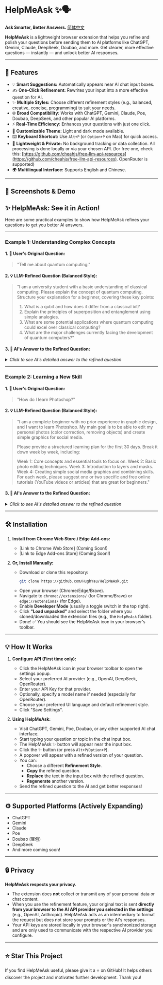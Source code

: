 # HelpMeAsk ✨🗣️

**Ask Smarter, Better Answers.**
[简体中文](./README.md)

**HelpMeAsk** is a lightweight browser extension that helps you refine and polish your questions before sending them to AI platforms like ChatGPT, Gemini, Claude, DeepSeek, Doubao, and more. Get clearer, more effective questions — instantly — and unlock better AI responses.

---

## 🚀 Features

- 💡 **Smart Suggestions:** Automatically appears near AI chat input boxes.
- ✍️ **One-Click Refinement:** Rewrites your input into a more effective question for AI.
- ✨ **Multiple Styles:** Choose different refinement styles (e.g., balanced, creative, concise, programming) to suit your needs.
- 🌐 **Broad Compatibility:** Works with ChatGPT, Gemini, Claude, Poe, Doubao, DeepSeek, and other popular AI platforms.
- ⚡ **Real-Time Efficiency:** Enhances your questions with just one click.
- 🎨 **Customizable Theme:** Light and dark mode available.
- ⌨️ **Keyboard Shortcut:** Use `Alt+P` (or `Option+P` on Mac) for quick access.
- 🧩 **Lightweight & Private:** No background tracking or data collection. All processing is done locally or via your chosen API. (for free one, check this: [https://github.com/cheahjs/free-llm-api-resources](https://github.com/cheahjs/free-llm-api-resources). OpenRouter is supported)
- 🌍 **Multilingual Interface:** Supports English and Chinese.

---

## 📸 Screenshots & Demo

## ✨ HelpMeAsk: See it in Action!

Here are some practical examples to show how HelpMeAsk refines your questions to get you better AI answers.

---

### Example 1: Understanding Complex Concepts

#### 1. 🤔 User's Original Question:
> "Tell me about quantum computing."

#### 2. 💡 LLM-Refined Question (Balanced Style):
> "I am a university student with a basic understanding of classical computing. Please explain the concept of quantum computing. Structure your explanation for a beginner, covering these key points:
> 1.  What is a qubit and how does it differ from a classical bit?
> 2.  Explain the principles of superposition and entanglement using simple analogies.
> 3.  What are some potential applications where quantum computing could excel over classical computing?
> 4.  What are the major challenges currently facing the development of quantum computers?"

#### 3. 🚀 AI's Answer to the Refined Question:
<details>
<summary><em>Click to see AI's detailed answer to the refined question</em></summary>

Great! Here's a beginner-friendly explanation of quantum computing, structured around the four key points you asked about:

---

### 1. **What is a qubit and how does it differ from a classical bit?**

In **classical computing**, everything is built on *bits*. A bit is the smallest unit of information and can be either a `0` or a `1`.

In **quantum computing**, the basic unit is a **qubit** (quantum bit). Unlike a classical bit that can be only in one state (`0` or `1`) at a time, a **qubit can be in a combination of both `0` and `1` at the same time**. This is called **superposition** (more on that next).

Think of a classical bit as a light switch: it's either off (0) or on (1). A qubit is more like a dimmer light switch that can be in any mixture of off and on, until you measure it — then it "snaps" to 0 or 1.

---

### 2. **Explain the principles of superposition and entanglement using simple analogies**

#### 🌀 **Superposition**:

Imagine you're spinning a coin in the air. While it's spinning, it's not just heads or tails — it's *both* in a way. Only when it lands (you measure it), does it become one or the other.

In the same way, a qubit in superposition can hold both `0` and `1` simultaneously. This allows quantum computers to explore many possible solutions at once, rather than one by one like classical computers.

#### 🔗 **Entanglement**:

Now suppose you have two magic coins. If one lands on heads, the other *always* lands on tails, no matter how far apart they are — even if one is in Denmark and the other is on the Moon. That’s **entanglement**.

In quantum computing, **entangled qubits are linked** so that the state of one instantly affects the state of the other. This property allows quantum computers to perform certain operations much faster and in a more connected way than classical ones.

---

### 3. **What are some potential applications where quantum computing could excel over classical computing?**

Quantum computers won’t replace classical computers for most everyday tasks — but they could revolutionize specific fields:

* **Cryptography**: Quantum computers can potentially break current encryption methods, which rely on problems that classical computers can’t easily solve (like factoring large numbers).
* **Drug discovery**: Quantum systems can simulate molecules and chemical reactions much more precisely, speeding up the development of new medicines.
* **Optimization problems**: Logistics, supply chains, and financial modeling could benefit from quantum computers finding the best solution among many possibilities.
* **Materials science**: Designing new materials at the atomic level (e.g., superconductors, batteries) could become much more efficient.
* **Artificial Intelligence**: Some quantum algorithms could accelerate parts of machine learning, like training models or exploring large datasets.

---

### 4. **What are the major challenges currently facing the development of quantum computers?**

Despite the promise, building a useful quantum computer is *extremely difficult*. Here’s why:

* **Qubit stability (Decoherence)**: Qubits are very fragile. Any small disturbance (heat, vibration, magnetic field) can collapse their quantum state, destroying the information.
* **Error correction**: Quantum operations are error-prone. We need special techniques (quantum error correction) to fix them, which require *lots* of extra qubits.
* **Scalability**: Today’s quantum computers have tens to hundreds of qubits. For many practical applications, we’ll need thousands or even millions.
* **Hardware**: Qubits often require extreme conditions to operate (e.g., near absolute zero temperatures), which makes quantum hardware very expensive and complex.
* **Software and algorithms**: We're still learning how to write efficient quantum algorithms. Most applications are theoretical or experimental at this stage.

---

### Summary

| Classical Bit | Quantum Qubit                 |
| ------------- | ----------------------------- |
| 0 or 1        | 0, 1, or both (superposition) |
| Independent   | Can be entangled with others  |

Quantum computing offers a fundamentally different way of processing information, leveraging **superposition** and **entanglement** to potentially solve problems classical computers can’t — but it's still in its early stages due to major **technical and theoretical challenges**.

Would you like a visual diagram or further reading suggestions on any of these topics?

</details>


---


### Example 2: Learning a New Skill
#### 1. 🤔 User's Original Question:
>"How do I learn Photoshop?"

#### 2. 💡 LLM-Refined Question (Balanced Style):
>"I am a complete beginner with no prior experience in graphic design, and I want to learn Photoshop. My main goal is to be able to edit my personal photos (color correction, removing objects) and create simple graphics for social media.
>
>Please provide a structured learning plan for the first 30 days. Break it down week by week, including:
>
>Week 1: Core concepts and essential tools to focus on.
Week 2: Basic photo editing techniques.
Week 3: Introduction to layers and masks.
Week 4: Creating simple social media graphics and combining skills.
For each week, please suggest one or two specific and free online tutorials (YouTube videos or articles) that are great for beginners."

#### 3. 🚀 AI's Answer to the Refined Question:
<details>
<summary><em>Click to see AI's detailed answer to the refined question</em></summary>

Absolutely! Here's a structured 30-day beginner-friendly Photoshop learning plan tailored to your goals: photo editing (color correction, object removal) and creating simple social media graphics. Each week builds on the previous one, with curated free tutorials to guide you.

---

## 🗓️ Week 1: Core Concepts & Essential Tools

**Focus:** Get comfortable with Photoshop’s interface and foundational tools.

### ✅ Key Concepts:

* Understanding the workspace: toolbar, panels, menus
* Using selection tools: Marquee, Lasso, Quick Selection
* Basic tools: Move Tool, Crop Tool, Brush Tool, Eraser
* Saving and exporting images([phlearn.com][1])

### 🎓 Tutorials:

1. **Photoshop for Complete Beginners | Lesson 1**
   A comprehensive introduction to Photoshop's interface and basic tools.
   [Watch on YouTube](https://www.youtube.com/watch?v=xTzvQkOll2U)

2. **Photoshop for Beginners | FREE COURSE**
   A free course covering the basics of Photoshop for beginners.
   [Watch on YouTube](https://www.youtube.com/watch?v=IyR_uYsRdPs)

---

## 🗓️ Week 2: Basic Photo Editing Techniques

**Focus:** Learn essential photo editing skills like color correction and object removal.

### ✅ Key Techniques:

* Adjusting brightness, contrast, and saturation
* Using Levels and Curves for tonal adjustments
* Removing blemishes with the Spot Healing Brush
* Removing objects using the Clone Stamp Tool([proedu.com][2], [proedu.com][3], [en.wikipedia.org][4])

### 🎓 Tutorials:

1. **Photoshop Basics: Everything You Need to Know to Edit Photos**
   Covers fundamental photo editing techniques in Photoshop.
   [Watch on YouTube](https://www.youtube.com/watch?v=fsd2NUfJkNw)

2. **Basic Photo Editing: 10 Steps**
   A step-by-step guide to basic photo editing techniques.
   [Read on Instructables](https://www.instructables.com/basic-photo-editing/)

---

## 🗓️ Week 3: Introduction to Layers & Masks

**Focus:** Understand how to use layers and masks for non-destructive editing.

### ✅ Key Concepts:

* Working with layers: creating, organizing, and blending
* Using layer masks for selective editing
* Applying adjustment layers
* Combining images using masks([proedu.com][2], [theschoolofphotography.com][5])

### 🎓 Tutorials:

1. **Master Photoshop Layer Masks | Step-By-Step Tutorial**
   A detailed guide on using layer masks in Photoshop.
   [Watch on YouTube](https://www.youtube.com/watch?v=1HOQQLcEH4g)

2. **Layer Masks & Collages | Free Photoshop Tutorial**
   Learn how to create collages using layer masks.
   [Read on Noble Desktop](https://www.nobledesktop.com/learn/photoshop/layer-masks-collages)

---

## 🗓️ Week 4: Creating Simple Social Media Graphics

**Focus:** Apply your skills to design engaging social media graphics.

### ✅ Key Skills:

* Setting up documents with correct dimensions for platforms like Instagram and Facebook
* Adding and styling text
* Incorporating shapes and icons
* Exporting graphics optimized for web([creativemarket.com][6], [graphicdesign.stackexchange.com][7], [phlearn.com][8])

### 🎓 Tutorials:

1. **Quick Social Media Graphics in Photoshop | Beginner's Tutorial**
   Learn to create social media graphics quickly and efficiently.
   [Watch on YouTube](https://www.youtube.com/watch?v=pbQYHdPuFrs)

2. **Add Fun Graphics to a Social Media Image**
   A tutorial on enhancing social media images with graphics.
   [Read on Adobe Help Center](https://helpx.adobe.com/photoshop/how-to/create-social-media-graphics.html)

---

## 🧠 Tips for Success:

* **Practice Daily:** Even 15–30 minutes a day can lead to significant improvement.
* **Use Your Own Photos:** Applying techniques to your images makes learning more relevant.
* **Experiment:** Don't be afraid to try new tools and settings to see what they do.
* **Stay Organized:** Keep your layers and files organized to make editing easier.([en.wikipedia.org][9])

Feel free to ask if you need further guidance or have specific questions as you progress!

[1]: https://phlearn.com/photoshop-tutorials/?utm_source=chatgpt.com "600+ Free Photoshop Tutorials - Learn Photoshop Online - Phlearn"
[2]: https://proedu.com/blogs/photoshop-skills/photoshop-tutorials-photo-editing-essential-techniques-for-beginners?srsltid=AfmBOoq94LUuivmYOvlrzS1Gq1tTCqB0sbA-yp9R4DPz3mZK0K5zDoSj&utm_source=chatgpt.com "Photoshop Editing: Beginner's Essential Guide - PRO EDU"
[3]: https://proedu.com/blogs/photoshop-skills/photoshop-tutorials-for-beginners-free-essential-skills-to-master-in-2025?srsltid=AfmBOoq9nvnRvk7Xp5OslSqccd94DL9raNCwGPQjg-cNkjUDOXQoT1Vn&utm_source=chatgpt.com "Free Photoshop Tutorials for Beginners 2025 - PRO EDU"
[4]: https://en.wikipedia.org/wiki/Photopea?utm_source=chatgpt.com "Photopea"
[5]: https://www.theschoolofphotography.com/tutorials/layers-in-photoshop?srsltid=AfmBOooinnJRIS1kuWs8pp-TeoG-Nxjk0RMPrTN8nc6SuJKupjdQzagO&utm_source=chatgpt.com "Layers in Photoshop – Ultimate Guide for Beginners"
[6]: https://creativemarket.com/blog/social-media-graphics-photoshop?utm_source=chatgpt.com "How to Design Stunning Social Media Graphics With Photoshop"
[7]: https://graphicdesign.stackexchange.com/questions/38640/how-to-mask-a-layer-with-shapes-in-photoshop?utm_source=chatgpt.com "How to mask a layer with shapes in photoshop?"
[8]: https://phlearn.com/tutorial/graphics-logos-photoshop/?utm_source=chatgpt.com "How to Create Graphics & Logos in Photoshop - PHLEARN"
[9]: https://en.wikipedia.org/wiki/Scott_Kelby?utm_source=chatgpt.com "Scott Kelby"

</details>

---

## 🛠 Installation

1.  **Install from Chrome Web Store / Edge Add-ons:**
    * [Link to Chrome Web Store] (Coming Soon!)
    * [Link to Edge Add-ons Store] (Coming Soon!)

2.  **Or, Install Manually:**
    * Download or clone this repository:
        ```bash
        git clone https://github.com/HughYau/HelpMeAsk.git
        ```
    * Open your browser (Chrome/Edge/Brave).
    * Navigate to `chrome://extensions/` (for Chrome/Brave) or `edge://extensions/` (for Edge).
    * Enable **Developer Mode** (usually a toggle switch in the top right).
    * Click **"Load unpacked"** and select the folder where you cloned/downloaded the extension files (e.g., the `HelpMeAsk` folder).
    * Done! ✅ You should see the HelpMeAsk icon in your browser's toolbar.

---

## 💡 How It Works

1.  **Configure API (First time only):**
    * Click the HelpMeAsk icon in your browser toolbar to open the settings popup.
    * Select your preferred AI provider (e.g., OpenAI, DeepSeek, OpenRouter).
    * Enter your API Key for that provider.
    * Optionally, specify a model name if needed (especially for OpenRouter).
    * Choose your preferred UI language and default refinement style.
    * Click "Save Settings".

2.  **Using HelpMeAsk:**
    * Visit ChatGPT, Gemini, Poe, Doubao, or any other supported AI chat interface.
    * Start typing your question or topic in the chat input box.
    * The HelpMeAsk ✨ button will appear near the input box.
    * Click the ✨ button (or press `Alt+P`/`Option+P`).
    * A popover will appear with a refined version of your question.
    * You can:
        * Choose a different **Refinement Style**.
        * **Copy** the refined question.
        * **Replace** the text in the input box with the refined question.
        * **Regenerate** another version.
    * Send the refined question to the AI and get better responses!

---

## ⚙️ Supported Platforms (Actively Expanding)

* ChatGPT
* Gemini
* Claude
* Poe
* Doubao (豆包)
* DeepSeek
* And more coming soon!

---

## 🔒 Privacy

**HelpMeAsk respects your privacy.**

* The extension does **not** collect or transmit any of your personal data or chat content.
* When you use the refinement feature, your original text is sent **directly from your browser to the AI API provider you selected in the settings** (e.g., OpenAI, Anthropic). HelpMeAsk acts as an intermediary to format the request but does not store your prompts or the AI's responses.
* Your API keys are stored locally in your browser's synchronized storage and are only used to communicate with the respective AI provider you configure.

---

## ⭐️ Star This Project

If you find HelpMeAsk useful, please give it a ⭐️ on GitHub! It helps others discover the project and motivates further development. Thank you!
